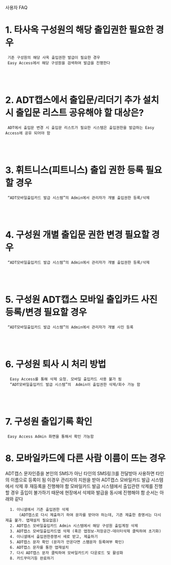 사용자 FAQ

# 1. 타사옥 구성원의 해당 출입권한 필요한 경우

     기존 구성원의 해당 사옥 출입권한 발급이 필요한 경우
     Easy Access에서 해당 구성원을 검색하여 발급을 진행한다

<br><br>

# 2. ADT캡스에서 출입문/리더기 추가 설치 시 출입문 리스트 공유해야 할 대상은?

     ADT에서 출입문 변경 시 출입문 리스트가 필요한 시스템은 출입권한을 발급하는 Easy Access에 공유 되어야 함

<br><br>


# 3. 휘트니스(피트니스) 출입 권한 등록 필요할 경우
     “ADT모바일출입카드 발급 시스템”의 Admin에서 관리자가 개별 출입권한 등록/삭제

<br><br>

# 4. 구성원 개별 출입문 권한 변경 필요할 경우
     “ADT모바일출입카드 발급 시스템”의 Admin에서 관리자가 개별 출입권한 등록/삭제

<br><br>

# 5. 구성원 ADT캡스 모바일 출입카드 사진 등록/변경 필요할 경우
     “ADT모바일출입카드 발급 시스템”의 Admin에서 관리자가 개별 사진 등록

<br><br>

# 6. 구성원 퇴사 시 처리 방법
      Easy Access를 통해 삭제 요청. 모바일 출입카드 사용 불가 됨
      “ADT모바일출입카드 발급 시스템”의  Admin이 출입권한 삭제/회수 가능 함

<br><br>

# 7. 구성원 출입기록 확인
     Easy Access Admin 화면을 통해서 확인 가능함

# 8. 모바일카드에 다른 사람 이름이 뜨는 경우

ADT캡스 문자인증을 본인의 SMS가 아닌 타인의 SMS링크를 전달받아 사용하면 타인의 이름으로 등록이 됨
이경우 관리자의 지원을 받아 ADT캡스 모바일카드 발급 시스템에서 삭제 후 재등록을 진행해야 함
모바일카드 발급 시스템에서 출입관련 삭제를 진행할 경우 출입이 불가하기 때문에 현장에서 삭제와 발급을 동시에 진행해야 함
순서는 아래와 같다 
    
      1. 이니셜에서 기존 출입권한 삭제 
          (ADT캡스로 다시 제출하기 하여 문자를 받아야 하는데, 기존 제출한 증명서는 다시 제출 불가. 앱재설치 필요없음)
      2. ADT캡스 모바일출입카드 Admin 시스템에서 해당 구성원 출입계정 삭제
      3. ADT캡스 모바일출입카드앱 삭제 (혹은 앱정보-저장공간-데이터삭제 클릭하여 초기화)
      4. 이니셜에서 출입권한증명서 새로 받고, 제출하기
      5. ADT캡스 문자 확인 (문자가 안온다면 스팸문자 등록여부 확인)
      6. ADT캡스 문자를 통한 앱재설치
      7. 다시 ADT캡스 문자 클릭하여 모바일카드키 다운로드 및 활성화
      8. 카드꾸미기등 완료하기


